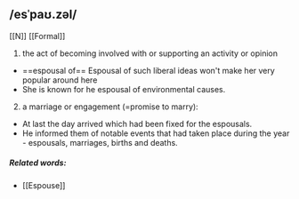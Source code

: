 ## /esˈpaʊ.zəl/ 
[[N]]  [[Formal]]
1. the act of becoming involved with or supporting an activity or opinion

- ==espousal of==
Espousal of such liberal ideas won't make her very popular around here
- She is known for he espousal of environmental causes.

2. a marriage or engagement (=promise to marry):
- At last the day arrived which had been fixed for the espousals.
- He informed them of notable events that had taken place during the year - espousals, marriages, births and deaths.
##### Related words:
- [[Espouse]]